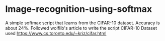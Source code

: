 # Image-recognition-using-softmax
A simple softmax script that learns from the CIFAR-10 dataset. Accuracy is about 24%.
Followed wolflib's article to write the script
CIFAR-10 Dataset used https://www.cs.toronto.edu/~kriz/cifar.html
